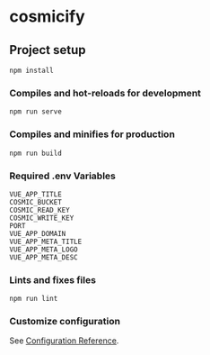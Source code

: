 # cosmicify

## Project setup
```
npm install
```

### Compiles and hot-reloads for development
```
npm run serve
```

### Compiles and minifies for production
```
npm run build
```

### Required .env Variables
```
VUE_APP_TITLE
COSMIC_BUCKET
COSMIC_READ_KEY
COSMIC_WRITE_KEY
PORT
VUE_APP_DOMAIN
VUE_APP_META_TITLE
VUE_APP_META_LOGO
VUE_APP_META_DESC
```

### Lints and fixes files
```
npm run lint
```

### Customize configuration
See [Configuration Reference](https://cli.vuejs.org/config/).
